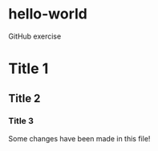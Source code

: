 # hello-world
GitHub exercise

# Title 1

## Title 2

### Title 3

Some changes have been made in this file!

